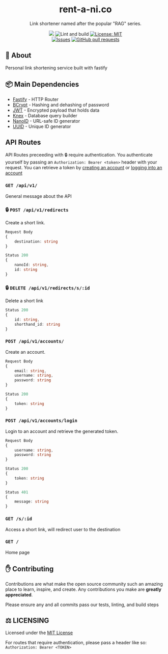 <div align="center">
<h1>rent-a-ni.co</h1>
<p>Link shortener named after the popular "RAG" series.</p>
<p>
    <a href="https://discord.gg/jf66UUN"><img src="https://img.shields.io/discord/732714723744940032.svg?label=&logo=discord&logoColor=ffffff&color=7389D8&labelColor=6A7EC2 "></a>
    <img src="https://github.com/zaida04/rent-a-ni.co/workflows/lint.yml/badge.svg" alt="Lint and build">
    <a href="https://opensource.org/licenses/MIT"><img src="https://img.shields.io/badge/License-MIT-yellow.svg" alt="License: MIT"></a><br>
    <a href="https://github.com/zaida04/rent-a-ni.co/issues"><img src="https://img.shields.io/github/issues-raw/zaida04/rent-a-ni.co.svg?maxAge=25000" alt="Issues"></a>
    <a href="https://github.com/zaida04/rent-a-ni.co/pulls"><img src="https://img.shields.io/github/issues-pr/zaida04/rent-a-ni.co.svg?style=flat" alt="GitHub pull requests"></a><br>
</p>
</div>

## 📝 About
Personal link shortening service built with fastify

## 📦 Main Dependencies
- [Fastify](https://www.fastify.io/docs/latest/TypeScript/) - HTTP Router
- [BCrypt](https://www.npmjs.com/package/bcrypt) - Hashing and dehashing of password
- [JWT](https://www.npmjs.com/package/jsonwebtoken) - Encrypted payload that holds data 
- [Knex](http://knexjs.org/) - Database query builder
- [NanoID](https://github.com/ai/nanoid) - URL-safe ID generator 
- [UUID](https://www.npmjs.com/package/uuid) - Unique ID generator

## API Routes
API Routes preceeding with 🔒 require authentication. You authenticate yourself by passing an `Authorization: Bearer <token>` header with your request. You can retrieve a token by [creating an account](https://github.com/zaida04/rent-a-ni.co#post-apiv1accounts) or [logging into an account](https://github.com/zaida04/rent-a-ni.co#post-apiv1accountslogin)

### `GET /api/v1/`
General message about the API

### 🔒 `POST /api/v1/redirects`
Create a short link.  
```ts
Request Body 
{
    destination: string
}
```
```ts
Status 200
{
    nanoId: string,
    id: string
}
```

### 🔒 `DELETE /api/v1/redirects/s/:id`
Delete a short link 

```ts
Status 200
{
    id: string,
    shorthand_id: string
}
```

### `POST /api/v1/accounts/`
Create an account.

```ts
Request Body
{
    email: string,
    username: string,
    password: string
}
```
```ts
Status 200
{
    token: string
}
```

### `POST /api/v1/accounts/login`
Login to an account and retrieve the generated token.

```ts
Request Body
{
    username: string,
    password: string
}
```
```ts
Status 200
{
    token: string
}
```
```ts
Status 401
{
    message: string
}
```

### `GET /s/:id`
Access a short link, will redirect user to the destination

### `GET /`
Home page


## ✋ Contributing
Contributions are what make the open source community such an amazing place to learn, inspire, and create. Any contributions you make are **greatly appreciated**.  

Please ensure any and all commits pass our tests, linting, and build steps
  
## ⚖️ LICENSING
Licensed under the [MIT License](https://github.com/zaida04/rent-a-ni.co/blob/main/LICENSE)  

For routes that require authentication, please pass a header like so: `Authorization: Bearer <TOKEN>`

